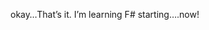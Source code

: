 <!--
id: 178662419
link: http://kevinisom.info/post/178662419/okay-thats-it-im-learning-f-starting-now
slug: okay-thats-it-im-learning-f-starting-now
date: Thu Sep 03 2009 20:41:56 GMT+1200 (NZST)
raw: {"blog_name":"kevinisom","id":178662419,"post_url":"http://kevinisom.info/post/178662419/okay-thats-it-im-learning-f-starting-now","slug":"okay-thats-it-im-learning-f-starting-now","type":"text","date":"2009-09-03 08:41:56 GMT","timestamp":1251967316,"state":"published","format":"html","reblog_key":"cTzfo3Lx","tags":[],"short_url":"http://tmblr.co/Zw68YyAfYmJ","highlighted":[],"feed_item":"http://twitter.com/kev_nz/statuses/3729212209","from_feed_id":"650289","note_count":0,"title":null,"body":"<p>okay&#8230;That&#8217;s it. I&#8217;m learning F# starting&#8230;.now!</p>"}
publish: 2009-09-03
tags: 
title: null
-->


okay…That’s it. I’m learning F\# starting….now!



